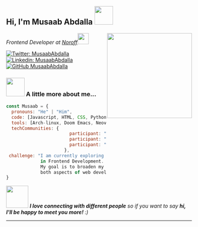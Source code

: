 <h2> Hi, I'm Musaab Abdalla <img src="https://media.giphy.com/media/mGcNjsfWAjY5AEZNw6/giphy.gif" width="50"></h2>
<img align='right' src="https://github.com/MusaabAbdalla/MusaabAbdalla/assets/119439375/29676354-24be-4d85-8e20-760a72b01b50" width="230">
<p><em>Frontend Developer at <a href="http://www.unb.br">Noroff</a><img src="https://media.giphy.com/media/fYSnHlufseco8Fh93Z/giphy.gif" width="30"></br>
</em></p>



[![Twitter: MusaabAbdalla](https://img.shields.io/twitter/follow/MusaabAbdalla?style=social)](https://twitter.com/ThaiiBraga)
[![Linkedin: MusaabAbdalla](https://img.shields.io/badge/-MusaabAbdalla-blue?style=flat-square&logo=Linkedin&logoColor=white&link=https://www.linkedin.com/in/MusaabAbdalla/)](https://www.linkedin.com/in/MusaabAbdalla/)
[![GitHub MusaabAbdalla](https://img.shields.io/github/followers/MusaabAbdalla?label=follow&style=social)](https://github.com/MusaabAbdalla)


### <img src="https://media.giphy.com/media/VgCDAzcKvsR6OM0uWg/giphy.gif" width="50"> A little more about me...  

```javascript
const Musaab = {
  pronouns: "He" | "Him",
  code: [Javascript, HTML, CSS, Python, E-lisp],
  tools: [Arch-linux, Doom Emacs, Neovim, Shell-Scripting, Docker],
  techCommunities: {
                        participant: "The Odin Project",
                        participant: "Codecademy",
                        participant: "Frontendmentor"
                      },
 challenge: "I am currently exploring the realm of Backend Development alongside my studies
             in Frontend Development.
             My goal is to broaden my expertise and gain a comprehensive understanding of
             both aspects of web development."
}
```

<img src="https://media.giphy.com/media/LnQjpWaON8nhr21vNW/giphy.gif" width="60"> <em><b>I love connecting with different people</b> so if you want to say <b>hi, I'll be happy to meet you more!</b> :)</em>

---

